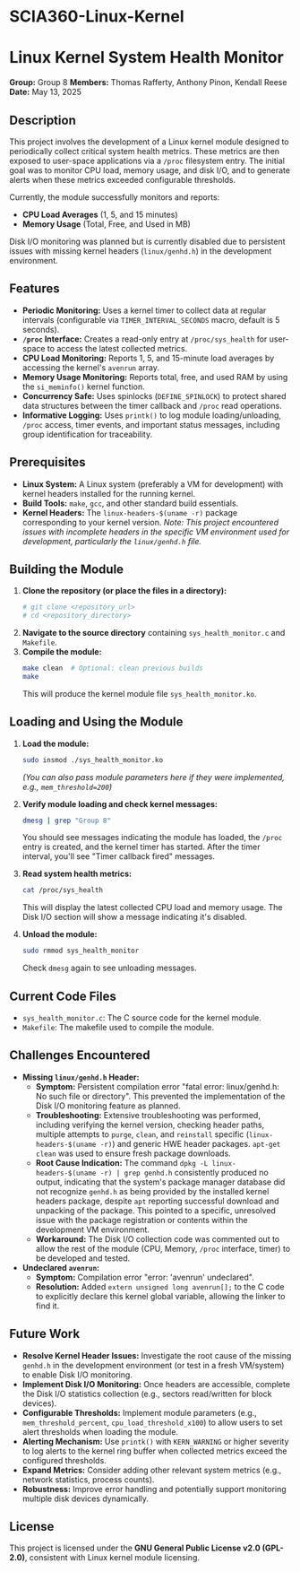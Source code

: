 # SCIA360-Linux-Kernel

# Linux Kernel System Health Monitor

**Group:** Group 8
**Members:** Thomas Rafferty, Anthony Pinon, Kendall Reese
**Date:** May 13, 2025

## Description

This project involves the development of a Linux kernel module designed to periodically collect critical system health metrics. These metrics are then exposed to user-space applications via a `/proc` filesystem entry. The initial goal was to monitor CPU load, memory usage, and disk I/O, and to generate alerts when these metrics exceeded configurable thresholds.

Currently, the module successfully monitors and reports:
* **CPU Load Averages** (1, 5, and 15 minutes)
* **Memory Usage** (Total, Free, and Used in MB)

Disk I/O monitoring was planned but is currently disabled due to persistent issues with missing kernel headers (`linux/genhd.h`) in the development environment.

## Features

* **Periodic Monitoring:** Uses a kernel timer to collect data at regular intervals (configurable via `TIMER_INTERVAL_SECONDS` macro, default is 5 seconds).
* **`/proc` Interface:** Creates a read-only entry at `/proc/sys_health` for user-space to access the latest collected metrics.
* **CPU Load Monitoring:** Reports 1, 5, and 15-minute load averages by accessing the kernel's `avenrun` array.
* **Memory Usage Monitoring:** Reports total, free, and used RAM by using the `si_meminfo()` kernel function.
* **Concurrency Safe:** Uses spinlocks (`DEFINE_SPINLOCK`) to protect shared data structures between the timer callback and `/proc` read operations.
* **Informative Logging:** Uses `printk()` to log module loading/unloading, `/proc` access, timer events, and important status messages, including group identification for traceability.

## Prerequisites

* **Linux System:** A Linux system (preferably a VM for development) with kernel headers installed for the running kernel.
* **Build Tools:** `make`, `gcc`, and other standard build essentials.
* **Kernel Headers:** The `linux-headers-$(uname -r)` package corresponding to your kernel version. *Note: This project encountered issues with incomplete headers in the specific VM environment used for development, particularly the `linux/genhd.h` file.*

## Building the Module

1.  **Clone the repository (or place the files in a directory):**
    ```bash
    # git clone <repository_url>
    # cd <repository_directory>
    ```
2.  **Navigate to the source directory** containing `sys_health_monitor.c` and `Makefile`.
3.  **Compile the module:**
    ```bash
    make clean  # Optional: clean previous builds
    make
    ```
    This will produce the kernel module file `sys_health_monitor.ko`.

## Loading and Using the Module

1.  **Load the module:**
    ```bash
    sudo insmod ./sys_health_monitor.ko
    ```
    *(You can also pass module parameters here if they were implemented, e.g., `mem_threshold=200`)*

2.  **Verify module loading and check kernel messages:**
    ```bash
    dmesg | grep "Group 8"
    ```
    You should see messages indicating the module has loaded, the `/proc` entry is created, and the kernel timer has started. After the timer interval, you'll see "Timer callback fired" messages.

3.  **Read system health metrics:**
    ```bash
    cat /proc/sys_health
    ```
    This will display the latest collected CPU load and memory usage. The Disk I/O section will show a message indicating it's disabled.

4.  **Unload the module:**
    ```bash
    sudo rmmod sys_health_monitor
    ```
    Check `dmesg` again to see unloading messages.

## Current Code Files

* `sys_health_monitor.c`: The C source code for the kernel module.
* `Makefile`: The makefile used to compile the module.

## Challenges Encountered

* **Missing `linux/genhd.h` Header:**
    * **Symptom:** Persistent compilation error "fatal error: linux/genhd.h: No such file or directory". This prevented the implementation of the Disk I/O monitoring feature as planned.
    * **Troubleshooting:** Extensive troubleshooting was performed, including verifying the kernel version, checking header paths, multiple attempts to `purge`, `clean`, and `reinstall` specific (`linux-headers-$(uname -r)`) and generic HWE header packages. `apt-get clean` was used to ensure fresh package downloads.
    * **Root Cause Indication:** The command `dpkg -L linux-headers-$(uname -r) | grep genhd.h` consistently produced no output, indicating that the system's package manager database did not recognize `genhd.h` as being provided by the installed kernel headers package, despite `apt` reporting successful download and unpacking of the package. This pointed to a specific, unresolved issue with the package registration or contents within the development VM environment.
    * **Workaround:** The Disk I/O collection code was commented out to allow the rest of the module (CPU, Memory, `/proc` interface, timer) to be developed and tested.
* **Undeclared `avenrun`:**
    * **Symptom:** Compilation error "error: 'avenrun' undeclared".
    * **Resolution:** Added `extern unsigned long avenrun[];` to the C code to explicitly declare this kernel global variable, allowing the linker to find it.

## Future Work

* **Resolve Kernel Header Issues:** Investigate the root cause of the missing `genhd.h` in the development environment (or test in a fresh VM/system) to enable Disk I/O monitoring.
* **Implement Disk I/O Monitoring:** Once headers are accessible, complete the Disk I/O statistics collection (e.g., sectors read/written for block devices).
* **Configurable Thresholds:** Implement module parameters (e.g., `mem_threshold_percent`, `cpu_load_threshold_x100`) to allow users to set alert thresholds when loading the module.
* **Alerting Mechanism:** Use `printk()` with `KERN_WARNING` or higher severity to log alerts to the kernel ring buffer when collected metrics exceed the configured thresholds.
* **Expand Metrics:** Consider adding other relevant system metrics (e.g., network statistics, process counts).
* **Robustness:** Improve error handling and potentially support monitoring multiple disk devices dynamically.

## License

This project is licensed under the **GNU General Public License v2.0 (GPL-2.0)**, consistent with Linux kernel module licensing.





